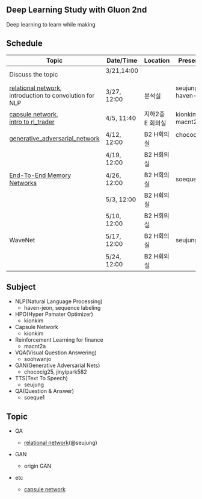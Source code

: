 ## Deep Learning Study with Gluon 2nd

Deep learning to learn while making

## Schedule

| Topic      | Date/Time | Location |   Presentor | 
|-----------|----------|--------|----------|
| Discuss the topic |  3/21,14:00   |   |    |  
| [relational network](relational_network/relation_reasoning_code_single_gpu.ipynb), <br/>introduction to convolution for NLP |  3/27, 12:00 | 분석실 | seujung, haven-jeon   |  
| [capsule network](capsule_network/dynamic-routing.md), <br>[intro to rl_trader](rl_trader/180405/180405_Formulation.ipynb) |  4/5, 11:40 | 지하2층 E 회의실  | kionkim, macnt2a   |  
| [generative_adversarial_network](generatvie_adversarial_network/1_gan_original.ipynb)|  4/12, 12:00 | B2 H회의실  | chococig25   |  
|  |  4/19, 12:00 | B2 H회의실  |    |  
| [End-To-End Memory Networks]() |  4/26, 12:00 | B2 H회의실 | soeque   |  
|  |  5/3, 12:00 | B2 H회의실 |    |  
|  |  5/10, 12:00 | B2 H회의실 |    | 
| WaveNet |  5/17, 12:00 | B2 H회의실 |  seujung  | 
|  |  5/24, 12:00 | B2 H회의실 |    | 


## Subject

 - NLP(Natural Language Processing)
   - haven-jeon, sequence labeling 
 - HPO(Hyper Pamater Optimizer)
   - kionkim
 - Capsule Network
   - kionkim
 - Reinforcement Learning for finance
   - macnt2a
 - VQA(Visual Question Answering)
   - soohwanjo
 - GAN(Generative Adversarial Nets)
   - chococig25, jinyipark582
 - TTS(Text To Speech)
   - seujung
 - QA(Question & Answer)
   - soeque1


## Topic

- QA
  - [relational network](relational_network/relation_reasoning_code_single_gpu.ipynb)(@seujung)

- GAN
  - origin GAN

- etc
  - [capsule network](capsule_network/dynamic-routing.md)
